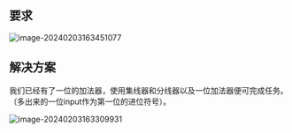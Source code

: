 ## 要求

![image-20240203163451077](C:\Users\Lenovo\AppData\Roaming\Typora\typora-user-images\image-20240203163451077.png)

## 解决方案

我们已经有了一位的加法器，使用集线器和分线器以及一位加法器便可完成任务。（多出来的一位input作为第一位的进位符号）。



![image-20240203163309931](C:\Users\Lenovo\AppData\Roaming\Typora\typora-user-images\image-20240203163309931.png)